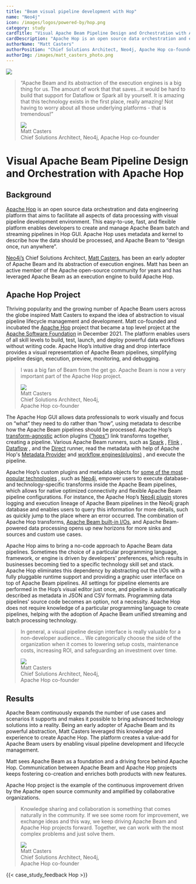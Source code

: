```yaml
---
title: "Beam visual pipeline development with Hop"
name: "Neo4j"
icon: /images/logos/powered-by/hop.png
category: study
cardTitle: "Visual Apache Beam Pipeline Design and Orchestration with Apache Hop"
cardDescription: "Apache Hop is an open source data orchestration and engineering platform that extends Apache Beam with visual pipeline lifecycle management. Neo4j’s Chief Solution Architect and Apache Hop’s co-founder, Matt Casters, sees Apache Beam as a driving force behind Hop."
authorName: "Matt Casters"
authorPosition: "Chief Solutions Architect, Neo4j, Apache Hop co-founder"
authorImg: /images/matt_casters_photo.png
---
```

<!--
Licensed under the Apache License, Version 2.0 (the "License");
you may not use this file except in compliance with the License.
You may obtain a copy of the License at

http://www.apache.org/licenses/LICENSE-2.0

Unless required by applicable law or agreed to in writing, software
distributed under the License is distributed on an "AS IS" BASIS,
WITHOUT WARRANTIES OR CONDITIONS OF ANY KIND, either express or implied.
See the License for the specific language governing permissions and
limitations under the License.
-->

<div class="case-study-opinion">
    <div class="case-study-opinion-img">
        <img src="/images/logos/powered-by/hop.png"/>
    </div>
    <blockquote class="case-study-quote-block">
      <p class="case-study-quote-text">
        “Apache Beam and its abstraction of the execution engines is a big thing for us. The amount of work that that saves...it would be hard to build that support for Dataflow or Spark all by yourself. It is amazing that this technology exists in the first place, really amazing! Not having to worry about all those underlying platforms - that is tremendous!”
      </p>
      <div class="case-study-quote-author">
        <div class="case-study-quote-author-img">
            <img src="/images/matt_casters_photo.png">
        </div>
        <div class="case-study-quote-author-info">
            <div class="case-study-quote-author-name">
              Matt Casters
            </div>
            <div class="case-study-quote-author-position">
              Chief Solutions Architect, Neo4j, Apache Hop co-founder
            </div>
        </div>
      </div>
    </blockquote>
</div>
<div class="case-study-post">

# Visual Apache Beam Pipeline Design and Orchestration with Apache Hop

## Background

[Apache Hop](https://hop.apache.org/) is an open source data orchestration and data engineering
platform that aims to facilitate all aspects of data processing with visual pipeline development
environment. This easy-to-use, fast, and flexible platform enables developers to create and manage
Apache Beam batch and streaming pipelines in Hop GUI. Apache Hop uses metadata and kernel to
describe how the data should be processed, and Apache Beam to “design once, run anywhere”.

[Neo4j’s](https://neo4j.com/) Chief Solutions
Architect, [Matt Casters](https://be.linkedin.com/in/mattcasters), has been an early adopter of
Apache Beam and its abstraction of execution engines. Matt has been an active member of the Apache
open-source community for years and has leveraged Apache Beam as an execution engine to build Apache
Hop.

## Apache Hop Project

Thriving popularity and the growing number of Apache Beam users across the globe inspired Matt
Casters to expand the idea of abstraction to visual pipeline lifecycle management and development.
Matt co-founded and incubated the
[Apache Hop](https://hop.apache.org/) project that became a top level project at
the [Apache Software Foundation](https://www.apache.org/)
in December 2021. The platform enables users of all skill levels to build, test, launch, and deploy
powerful data workflows without writing code. Apache Hop’s intuitive drag and drop interface
provides a visual representation of Apache Beam pipelines, simplifying pipeline design, execution,
preview, monitoring, and debugging.

<blockquote class="case-study-quote-block case-study-quote-wrapped">
  <p class="case-study-quote-text">
    I was a big fan of Beam from the get go. Apache Beam is now a very important part of the Apache Hop project.
  </p>
  <div class="case-study-quote-author">
    <div class="case-study-quote-author-img">
        <img src="/images/matt_casters_photo.png">
    </div>
    <div class="case-study-quote-author-info">
        <div class="case-study-quote-author-name">
          Matt Casters
        </div>
        <div class="case-study-quote-author-position">
          Chief Solutions Architect, Neo4j,
          <br>Apache Hop co-founder
        </div>
    </div>
  </div>
</blockquote>

The Apache Hop GUI allows data professionals to work visually and focus on “what” they need to do
rather than “how”, using metadata to describe how the Apache Beam pipelines should be processed.
Apache
Hop’s [transform-agnostic](https://hop.apache.org/manual/latest/pipeline/create-pipeline.html#_concepts)
action
plugins ([“hops”](https://hop.apache.org/manual/latest/pipeline/create-pipeline.html#_concepts))
link transforms together, creating a pipeline. Various Apache Beam runners, such as
[Spark](https://hop.apache.org/manual/latest/pipeline/pipeline-run-configurations/beam-spark-pipeline-engine.html)
,
[Flink](https://hop.apache.org/manual/latest/pipeline/pipeline-run-configurations/beam-flink-pipeline-engine.html)
,
[Dataflow](https://hop.apache.org/manual/latest/pipeline/pipeline-run-configurations/beam-dataflow-pipeline-engine.html)
, and
the [Direct](https://hop.apache.org/manual/latest/pipeline/pipeline-run-configurations/beam-direct-pipeline-engine.html)
runner, read the metadata with help of Apache
Hop's [Metadata Provider](https://hop.apache.org/dev-manual/latest/sdk/hop-sdk.html#_hop_metadata_providers)
and [workflow engines(plugins)](https://hop.apache.org/dev-manual/latest/sdk/hop-sdk.html#_workflow_execution)
, and execute the pipeline.

Apache Hop’s custom plugins and metadata objects
for [some of the most popular technologies](https://hop.apache.org/manual/latest/technology/technology.html)
, such as [Neo4j](https://neo4j.com/), empower users to execute database- and technology-specific
transforms inside the Apache Beam pipelines, which allows for native optimized connectivity and
flexible Apache Beam pipeline configurations. For instance, the Apache
Hop’s [Neo4j plugin](https://hop.apache.org/manual/latest/technology/neo4j/index.html#_description)
stores logging and execution lineage of Apache Beam pipelines in the Neo4j graph database and
enables users to query this information for more details, such as quickly jump to the place where an
error occurred. The combination of Apache Hop
transforms, [Apache Beam built-in I/Os](https://beam.apache.org/documentation/io/built-in/), and
Apache Beam-powered data processing opens up new horizons for more sinks and sources and custom use
cases.

Apache Hop aims to bring a no-code approach to Apache Beam data pipelines. Sometimes the choice of a
particular programming language, framework, or engine is driven by developers' preferences, which
results in businesses becoming tied to a specific technology skill set and stack. Apache Hop
eliminates this dependency by abstracting out the I/Os with a fully pluggable runtime support and
providing a graphic user interface on top of Apache Beam pipelines. All settings for pipeline
elements are performed in the Hop’s visual editor just once, and pipeline is automatically described
as metadata in JSON and CSV formats. Programming data pipelines’ source code becomes an option, not
a necessity. Apache Hop does not require knowledge of a particular programming language to create
pipelines, helping with the adoption of Apache Beam unified streaming and batch processing
technology.

<blockquote class="case-study-quote-block case-study-quote-wrapped">
  <p class="case-study-quote-text">
    In general, a visual pipeline design interface is really valuable for a non-developer audience…
    We categorically choose the side of the organization when it comes to lowering setup costs,
    maintenance costs, increasing ROI, and safeguarding an investment over time.
  </p>
  <div class="case-study-quote-author">
    <div class="case-study-quote-author-img">
        <img src="/images/matt_casters_photo.png">
    </div>
    <div class="case-study-quote-author-info">
        <div class="case-study-quote-author-name">
          Matt Casters
        </div>
        <div class="case-study-quote-author-position">
          Chief Solutions Architect, Neo4j,
          <br>Apache Hop co-founder
        </div>
    </div>
  </div>
</blockquote>

## Results

Apache Beam continuously expands the number of use cases and scenarios it supports and makes it
possible to bring advanced technology solutions into a reality. Being an early adopter of Apache
Beam and its powerful abstraction, Matt Casters leveraged this knowledge and experience to create
Apache Hop. The platform creates a value-add for Apache Beam users by enabling visual pipeline
development and lifecycle management.

Matt sees Apache Beam as a foundation and a driving force behind Apache Hop. Communication between
Apache Beam and Apache Hop projects keeps fostering co-creation and enriches both products with new
features.

Apache Hop project is the example of the continuous improvement driven by the Apache open source
community and amplified by collaborative organizations.

<blockquote class="case-study-quote-block case-study-quote-wrapped">
  <p class="case-study-quote-text">
    Knowledge sharing and collaboration is something that comes naturally in the community. If we
    see some room for improvement, we exchange ideas and this way, we keep driving Apache Beam and
    Apache Hop projects forward. Together, we can work with the most complex problems and just solve them.
  </p>
  <div class="case-study-quote-author">
    <div class="case-study-quote-author-img">
        <img src="/images/matt_casters_photo.png">
    </div>
    <div class="case-study-quote-author-info">
        <div class="case-study-quote-author-name">
          Matt Casters
        </div>
        <div class="case-study-quote-author-position">
          Chief Solutions Architect, Neo4j,
          <br>Apache Hop co-founder
        </div>
    </div>
  </div>
</blockquote>
{{< case_study_feedback Hop >}}

</div>
<div class="clear-nav"></div>
